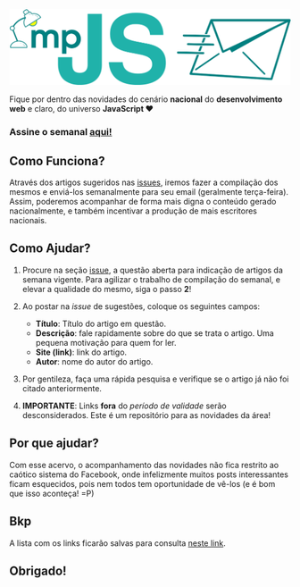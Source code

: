 ![impJS - Semanal](img/impjs-newsletter-gh.png)

Fique por dentro das novidades do cenário **nacional** do **desenvolvimento web** e claro, do universo **JavaScript ❤**

### Assine o semanal [aqui!](http://eepurl.com/Ng9LL)

## Como Funciona?

Através dos artigos sugeridos nas [issues](https://github.com/impJS/impJS-semanal/issues), iremos fazer a compilação dos mesmos e enviá-los semanalmente para seu email (geralmente terça-feira). Assim, poderemos acompanhar de forma mais digna o conteúdo gerado nacionalmente, e também incentivar a produção de mais escritores nacionais.

## Como Ajudar?

1. Procure na seção [issue](https://github.com/impJS/impJS-semanal/issues), a questão aberta para indicação de artigos da semana vigente. Para agilizar o trabalho de compilação do semanal, e elevar a qualidade do mesmo, siga o passo **2**!

2. Ao postar na *issue* de sugestões, coloque os seguintes campos:

	* **Título**: Título do artigo em questão.
	* **Descrição**: fale rapidamente sobre do que se trata o artigo. Uma pequena motivação para quem for ler.
	* **Site (link)**: link do artigo.
	* **Autor**: nome do autor do artigo.

3. Por gentileza, faça uma rápida pesquisa e verifique se o artigo já não foi citado anteriormente.

4. **IMPORTANTE**: Links **fora** do *período de validade* serão desconsiderados. Este é um repositório para as novidades da área!

## Por que ajudar?

Com esse acervo, o acompanhamento das novidades não fica restrito ao caótico sistema do Facebook, onde infelizmente muitos posts interessantes ficam esquecidos, pois nem todos tem oportunidade de vê-los (e é bom que isso aconteça! =P)

## Bkp

A lista com os links ficarão salvas para consulta [neste link]().

## Obrigado!
